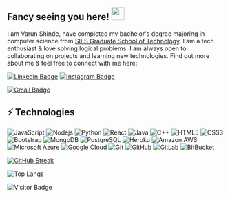 ## Fancy seeing you here! <img src="https://raw.githubusercontent.com/aemmadi/aemmadi/master/wave.gif" width="30px">

I am Varun Shinde, have completed my bachelor's degree majoring in computer science from [SIES Graduate School of Technology](http://www.siesgst.edu.in/). I am a tech enthusiast & love solving logical problems. I am always open to collaborating on projects and learning new technologies. Find out more about me & feel free to connect with me here:

[![Linkedin Badge](https://img.shields.io/badge/-varunshinde-blue?style=flat-square&logo=Linkedin&logoColor=white&link=https://www.linkedin.com/in/varun-shinde-781215192/)](https://www.linkedin.com/in/varun-shinde-781215192/)
[![Instagram Badge](https://img.shields.io/badge/-_varun_shinde-purple?style=flat-square&logo=instagram&logoColor=white&link=https://www.instagram.com/_varun_shinde/)](https://www.instagram.com/_varun_shinde/)
<!-- [![Medium Badge](https://img.shields.io/badge/-@aemmadi-03a57a?style=flat-square&labelColor=000000&logo=Medium&link=https://medium.com/@aemmadi/)](https://medium.com/@aemmadi) -->
[![Gmail Badge](https://img.shields.io/badge/-varunshinde.10601@gmail.com-c14438?style=flat-square&logo=Gmail&logoColor=white&link=mailto:varunshinde.10601@gmail.com)](mailto:varunshinde.10601@gmail.com)

## ⚡ Technologies

![JavaScript](https://img.shields.io/badge/-JavaScript-black?style=flat-square&logo=javascript)
![Nodejs](https://img.shields.io/badge/-Nodejs-black?style=flat-square&logo=Node.js)
![Python](https://img.shields.io/badge/-Python-black?style=flat-square&logo=Python)
![React](https://img.shields.io/badge/-React-black?style=flat-square&logo=react)
![Java](https://img.shields.io/badge/-java-E34A86?style=flat-square&logo=java)
![C++](https://img.shields.io/badge/-C++-00599C?style=flat-square&logo=c)
![HTML5](https://img.shields.io/badge/-HTML5-E34F26?style=flat-square&logo=html5&logoColor=white)
![CSS3](https://img.shields.io/badge/-CSS3-1572B6?style=flat-square&logo=css3)
![Bootstrap](https://img.shields.io/badge/-Bootstrap-563D7C?style=flat-square&logo=bootstrap)
![MongoDB](https://img.shields.io/badge/-MongoDB-black?style=flat-square&logo=mongodb)
![PostgreSQL](https://img.shields.io/badge/-PostgreSQL-336791?style=flat-square&logo=postgresql)
![Heroku](https://img.shields.io/badge/-Heroku-430098?style=flat-square&logo=heroku)
![Amazon AWS](https://img.shields.io/badge/Amazon%20AWS-232F3E?style=flat-square&logo=amazon-aws)
![Microsoft Azure](https://img.shields.io/badge/Microsoft%20Azure-232F7E?style=flat-square&logo=microsoft-azure)
![Google Cloud](https://img.shields.io/badge/Google%20Cloud-black?style=flat-square&logo=google-cloud)
![Git](https://img.shields.io/badge/-Git-black?style=flat-square&logo=git)
![GitHub](https://img.shields.io/badge/-GitHub-181717?style=flat-square&logo=github)
![GitLab](https://img.shields.io/badge/-GitLab-FCA121?style=flat-square&logo=gitlab)
![BitBucket](https://img.shields.io/badge/-BitBucket-darkblue?style=flat-square&logo=bitbucket)

<!-- ![Github Stats](https://github-readme-stats.vercel.app/api?username=varuns1007&count_private=true&show_icons=true&include_all_commits=true) -->
[![GitHub Streak](https://github-readme-streak-stats.herokuapp.com/?user=varuns1007&theme=dark)](https://git.io/streak-stats)

![Top Langs](https://github-readme-stats.vercel.app/api/top-langs/?username=varuns1007&hide=TeX&layout=compact&theme=gruvbox)

![Visitor Badge](https://visitor-badge.laobi.icu/badge?page_id=varuns1007.varuns1007)
